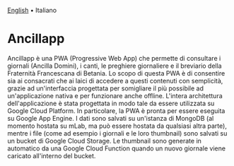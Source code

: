 [English](README.md) • Italiano

# Ancillapp

Ancillapp è una PWA (Progressive Web App) che permette di consultare i giornali (Ancilla Domini), i canti, le preghiere giornaliere e il breviario della Fraternità Francescana di Betania. Lo scopo di questa PWA è di consentire sia ai consacrati che ai laici di accedere a questi contenuti con semplicità, grazie ad un'interfaccia progettata per somigliare il più possibile ad un'applicazione nativa e per funzionare anche offline. L'intera architettura dell'applicazione è stata progettata in modo tale da essere utilizzata su Google Cloud Platform. In particolare, la PWA è pronta per essere eseguita su Google App Engine. I dati sono salvati su un'istanza di MongoDB (al momento hostata su mLab, ma può essere hostata da qualsiasi altra parte), mentre i file (come ad esempio i giornali e le loro thumbnail) sono salvati su un bucket di Google Cloud Storage. Le thumbnail sono generate in automatico da una Google Cloud Function quando un nuovo giornale viene caricato all'interno del bucket.
